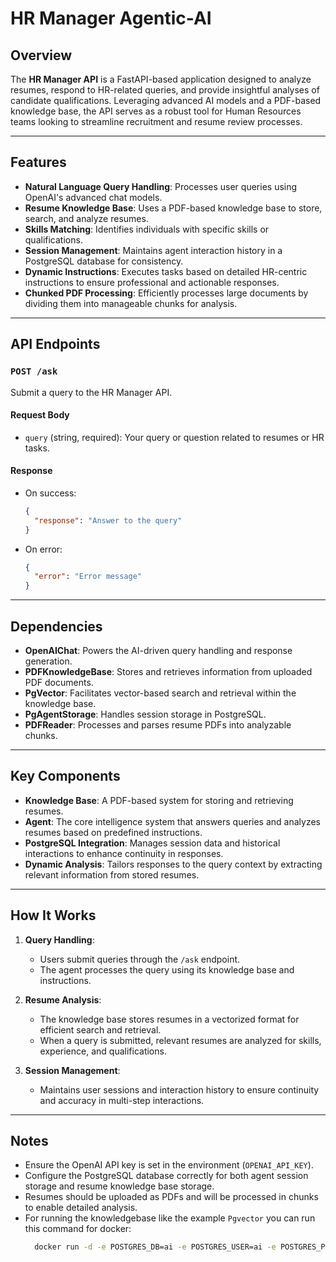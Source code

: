 # HR Manager Agentic-AI

## Overview

The **HR Manager API** is a FastAPI-based application designed to analyze resumes, respond to HR-related queries, and provide insightful analyses of candidate qualifications. Leveraging advanced AI models and a PDF-based knowledge base, the API serves as a robust tool for Human Resources teams looking to streamline recruitment and resume review processes.

---

## Features

- **Natural Language Query Handling**: Processes user queries using OpenAI's advanced chat models.
- **Resume Knowledge Base**: Uses a PDF-based knowledge base to store, search, and analyze resumes.
- **Skills Matching**: Identifies individuals with specific skills or qualifications.
- **Session Management**: Maintains agent interaction history in a PostgreSQL database for consistency.
- **Dynamic Instructions**: Executes tasks based on detailed HR-centric instructions to ensure professional and actionable responses.
- **Chunked PDF Processing**: Efficiently processes large documents by dividing them into manageable chunks for analysis.

---

## API Endpoints

### `POST /ask`

Submit a query to the HR Manager API.

#### Request Body

- `query` (string, required): Your query or question related to resumes or HR tasks.

#### Response

- On success:
  ```json
  {
    "response": "Answer to the query"
  }
  ```
- On error:
  ```json
  {
    "error": "Error message"
  }
  ```

---

## Dependencies

- **OpenAIChat**: Powers the AI-driven query handling and response generation.
- **PDFKnowledgeBase**: Stores and retrieves information from uploaded PDF documents.
- **PgVector**: Facilitates vector-based search and retrieval within the knowledge base.
- **PgAgentStorage**: Handles session storage in PostgreSQL.
- **PDFReader**: Processes and parses resume PDFs into analyzable chunks.

---

## Key Components

- **Knowledge Base**: A PDF-based system for storing and retrieving resumes.
- **Agent**: The core intelligence system that answers queries and analyzes resumes based on predefined instructions.
- **PostgreSQL Integration**: Manages session data and historical interactions to enhance continuity in responses.
- **Dynamic Analysis**: Tailors responses to the query context by extracting relevant information from stored resumes.

---

## How It Works

1. **Query Handling**:  
   - Users submit queries through the `/ask` endpoint.
   - The agent processes the query using its knowledge base and instructions.

2. **Resume Analysis**:  
   - The knowledge base stores resumes in a vectorized format for efficient search and retrieval.
   - When a query is submitted, relevant resumes are analyzed for skills, experience, and qualifications.

3. **Session Management**:  
   - Maintains user sessions and interaction history to ensure continuity and accuracy in multi-step interactions.

---

## Notes

- Ensure the OpenAI API key is set in the environment (`OPENAI_API_KEY`).
- Configure the PostgreSQL database correctly for both agent session storage and resume knowledge base storage.
- Resumes should be uploaded as PDFs and will be processed in chunks to enable detailed analysis. 
- For running the knowledgebase like the example `Pgvector` you can run this command for docker:
  ```bash
    docker run -d -e POSTGRES_DB=ai -e POSTGRES_USER=ai -e POSTGRES_PASSWORD=ai -e PGDATA=/var/lib/postgresql/data/pgdata -v pgvolume:/var/lib/postgresql/data -p 5532:5432 --name pgvector phidata/pgvector:16
 ```
